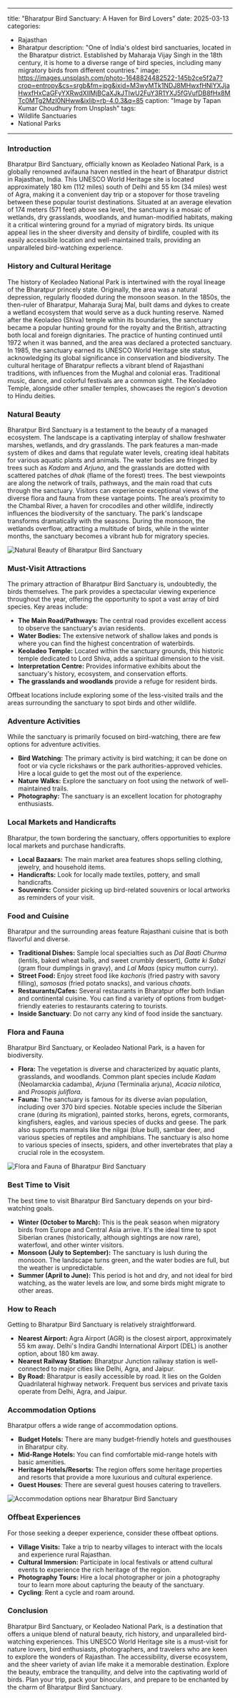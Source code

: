 
---
title: "Bharatpur Bird Sanctuary: A Haven for Bird Lovers"
date: 2025-03-13
categories:
  - Rajasthan
  - Bharatpur
description: "One of India's oldest bird sanctuaries, located in the Bharatpur district. Established by Maharaja Vijay Singh in the 18th century, it is home to a diverse range of bird species, including many migratory birds from different countries."
image: https://images.unsplash.com/photo-1648824482522-145b2ce5f2a7?crop=entropy&cs=srgb&fm=jpg&ixid=M3wyMTk1NDJ8MHwxfHNlYXJjaHwxfHxCaGFyYXRwdXIlMjBCaXJkJTIwU2FuY3R1YXJ5fGVufDB8fHx8MTc0MTg2MzI0NHww&ixlib=rb-4.0.3&q=85
caption: "Image by Tapan Kumar Choudhury from Unsplash"
tags: 
  - Wildlife Sanctuaries
  - National Parks
---


### **Introduction**

Bharatpur Bird Sanctuary, officially known as Keoladeo National Park, is a globally renowned avifauna haven nestled in the heart of Bharatpur district in Rajasthan, India. This UNESCO World Heritage site is located approximately 180 km (112 miles) south of Delhi and 55 km (34 miles) west of Agra, making it a convenient day trip or a stopover for those traveling between these popular tourist destinations. Situated at an average elevation of 174 meters (571 feet) above sea level, the sanctuary is a mosaic of wetlands, dry grasslands, woodlands, and human-modified habitats, making it a critical wintering ground for a myriad of migratory birds. Its unique appeal lies in the sheer diversity and density of birdlife, coupled with its easily accessible location and well-maintained trails, providing an unparalleled bird-watching experience.

### **History and Cultural Heritage**

The history of Keoladeo National Park is intertwined with the royal lineage of the Bharatpur princely state. Originally, the area was a natural depression, regularly flooded during the monsoon season. In the 1850s, the then-ruler of Bharatpur, Maharaja Suraj Mal, built dams and dykes to create a wetland ecosystem that would serve as a duck hunting reserve. Named after the Keoladeo (Shiva) temple within its boundaries, the sanctuary became a popular hunting ground for the royalty and the British, attracting both local and foreign dignitaries.  The practice of hunting continued until 1972 when it was banned, and the area was declared a protected sanctuary. In 1985, the sanctuary earned its UNESCO World Heritage site status, acknowledging its global significance in conservation and biodiversity. The cultural heritage of Bharatpur reflects a vibrant blend of Rajasthani traditions, with influences from the Mughal and colonial eras. Traditional music, dance, and colorful festivals are a common sight. The Keoladeo Temple, alongside other smaller temples, showcases the region's devotion to Hindu deities.  

###  **Natural Beauty**

Bharatpur Bird Sanctuary is a testament to the beauty of a managed ecosystem. The landscape is a captivating interplay of shallow freshwater marshes, wetlands, and dry grasslands. The park features a man-made system of dikes and dams that regulate water levels, creating ideal habitats for various aquatic plants and animals. The water bodies are fringed by trees such as *Kadam* and *Arjuna*, and the grasslands are dotted with scattered patches of *dhak* (flame of the forest) trees. The best viewpoints are along the network of trails, pathways, and the main road that cuts through the sanctuary. Visitors can experience exceptional views of the diverse flora and fauna from these vantage points. The area’s proximity to the Chambal River, a haven for crocodiles and other wildlife, indirectly influences the biodiversity of the sanctuary.  The park's landscape transforms dramatically with the seasons. During the monsoon, the wetlands overflow, attracting a multitude of birds, while in the winter months, the sanctuary becomes a vibrant hub for migratory species.

<img src="placeholder_image_natural_beauty.jpg" alt="Natural Beauty of Bharatpur Bird Sanctuary">

### **Must-Visit Attractions**

The primary attraction of Bharatpur Bird Sanctuary is, undoubtedly, the birds themselves.  The park provides a spectacular viewing experience throughout the year, offering the opportunity to spot a vast array of bird species. Key areas include:

*   **The Main Road/Pathways:**  The central road provides excellent access to observe the sanctuary's avian residents.
*   **Water Bodies:**  The extensive network of shallow lakes and ponds is where you can find the highest concentration of waterbirds.
*   **Keoladeo Temple:** Located within the sanctuary grounds, this historic temple dedicated to Lord Shiva, adds a spiritual dimension to the visit.
*   **Interpretation Centre:**  Provides informative exhibits about the sanctuary's history, ecosystem, and conservation efforts.
*   **The grasslands and woodlands** provide a refuge for resident birds.

Offbeat locations include exploring some of the less-visited trails and the areas surrounding the sanctuary to spot birds and other wildlife.

### **Adventure Activities**

While the sanctuary is primarily focused on bird-watching, there are few options for adventure activities.

*   **Bird Watching:**  The primary activity is bird watching; it can be done on foot or via cycle rickshaws or the park authorities-approved vehicles.  Hire a local guide to get the most out of the experience.
*   **Nature Walks:**  Explore the sanctuary on foot using the network of well-maintained trails.
*   **Photography:** The sanctuary is an excellent location for photography enthusiasts.

### **Local Markets and Handicrafts**

Bharatpur, the town bordering the sanctuary, offers opportunities to explore local markets and purchase handicrafts.

*   **Local Bazaars:**  The main market area features shops selling clothing, jewelry, and household items.
*   **Handicrafts:**  Look for locally made textiles, pottery, and small handicrafts.
*   **Souvenirs:**  Consider picking up bird-related souvenirs or local artworks as reminders of your visit.

### **Food and Cuisine**

Bharatpur and the surrounding areas feature Rajasthani cuisine that is both flavorful and diverse.

*   **Traditional Dishes:**  Sample local specialties such as *Dal Baati Churma* (lentils, baked wheat balls, and sweet crumbly dessert), *Gatte ki Sabzi* (gram flour dumplings in gravy), and *Lal Maas* (spicy mutton curry).
*   **Street Food:** Enjoy street food like *kachoris* (fried pastry with savory filling), *samosas* (fried potato snacks), and various *chaats*.
*   **Restaurants/Cafes:**  Several restaurants in Bharatpur offer both Indian and continental cuisine.  You can find a variety of options from budget-friendly eateries to restaurants catering to tourists.
*   **Inside Sanctuary**: Do not carry any kind of food inside the sanctuary.

### **Flora and Fauna**

Bharatpur Bird Sanctuary, or Keoladeo National Park, is a haven for biodiversity.

*   **Flora:**  The vegetation is diverse and characterized by aquatic plants, grasslands, and woodlands.  Common plant species include *Kadam* (Neolamarckia cadamba), *Arjuna* (Terminalia arjuna), *Acacia nilotica*, and *Prosopis juliflora*.
*   **Fauna:**  The sanctuary is famous for its diverse avian population, including over 370 bird species. Notable species include the Siberian crane (during its migration), painted storks, herons, egrets, cormorants, kingfishers, eagles, and various species of ducks and geese. The park also supports mammals like the nilgai (blue bull), sambar deer, and various species of reptiles and amphibians. The sanctuary is also home to various species of insects, spiders, and other invertebrates that play a crucial role in the ecosystem.

<img src="placeholder_image_flora_fauna.jpg" alt="Flora and Fauna of Bharatpur Bird Sanctuary">

### **Best Time to Visit**

The best time to visit Bharatpur Bird Sanctuary depends on your bird-watching goals.

*   **Winter (October to March):**  This is the peak season when migratory birds from Europe and Central Asia arrive. It's the ideal time to spot Siberian cranes (historically, although sightings are now rare), waterfowl, and other winter visitors.
*   **Monsoon (July to September):** The sanctuary is lush during the monsoon. The landscape turns green, and the water bodies are full, but the weather is unpredictable.
*   **Summer (April to June):** This period is hot and dry, and not ideal for bird watching, as the water levels are low, and some birds might migrate to other areas.

### **How to Reach**

Getting to Bharatpur Bird Sanctuary is relatively straightforward.

*   **Nearest Airport:**  Agra Airport (AGR) is the closest airport, approximately 55 km away. Delhi's Indira Gandhi International Airport (DEL) is another option, about 180 km away.
*   **Nearest Railway Station:**  Bharatpur Junction railway station is well-connected to major cities like Delhi, Agra, and Jaipur.
*   **By Road:** Bharatpur is easily accessible by road.  It lies on the Golden Quadrilateral highway network.  Frequent bus services and private taxis operate from Delhi, Agra, and Jaipur.

### **Accommodation Options**

Bharatpur offers a wide range of accommodation options.

*   **Budget Hotels:**  There are many budget-friendly hotels and guesthouses in Bharatpur city.
*   **Mid-Range Hotels:**  You can find comfortable mid-range hotels with basic amenities.
*   **Heritage Hotels/Resorts:**  The region offers some heritage properties and resorts that provide a more luxurious and cultural experience.
*   **Guest Houses**: There are several guest houses catering to travellers.

<img src="placeholder_image_accommodation.jpg" alt="Accommodation options near Bharatpur Bird Sanctuary">

### **Offbeat Experiences**

For those seeking a deeper experience, consider these offbeat options.

*   **Village Visits:**  Take a trip to nearby villages to interact with the locals and experience rural Rajasthan.
*   **Cultural Immersion:** Participate in local festivals or attend cultural events to experience the rich heritage of the region.
*   **Photography Tours:**  Hire a local photographer or join a photography tour to learn more about capturing the beauty of the sanctuary.
*   **Cycling**: Rent a cycle and roam around.

### **Conclusion**

Bharatpur Bird Sanctuary, or Keoladeo National Park, is a destination that offers a unique blend of natural beauty, rich history, and unparalleled bird-watching experiences. This UNESCO World Heritage site is a must-visit for nature lovers, bird enthusiasts, photographers, and travelers who are keen to explore the wonders of Rajasthan. The accessibility, diverse ecosystem, and the sheer variety of avian life make it a memorable destination. Explore the beauty, embrace the tranquility, and delve into the captivating world of birds. Plan your trip, pack your binoculars, and prepare to be enchanted by the charm of Bharatpur Bird Sanctuary.


